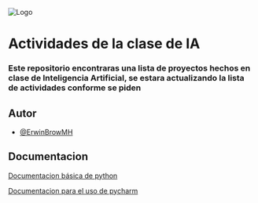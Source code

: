
![Logo](https://logodownload.org/wp-content/uploads/2019/10/python-logo-1.png)


# Actividades de la clase de IA

### Este repositorio encontraras una lista de proyectos hechos en clase de Inteligencia Artificial, se estara actualizando la lista de actividades conforme se piden




## Autor

- [@ErwinBrowMH](https://www.github.com//ErwinMartinezH)


## Documentacion

[Documentacion básica de python](https://wiki.python.org/moin/BeginnersGuide)

[Documentacion para el uso de pycharm](https://www.jetbrains.com/help/pycharm/getting-started.html)
